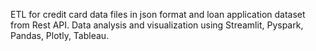 ETL for credit card data files in json format and loan application dataset from Rest API. Data analysis and visualization using Streamlit, Pyspark, Pandas, Plotly, Tableau.
